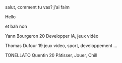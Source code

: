 salut, comment tu vas? j'ai faim

Hello

et bah non

Yann Bourgeron 20
Developper IA, jeux vidéo

Thomas Dufour 19
jeux video, sport, developpement ...

TONELLATO Quentin 20 
Pâtisser, Jouer, Chill